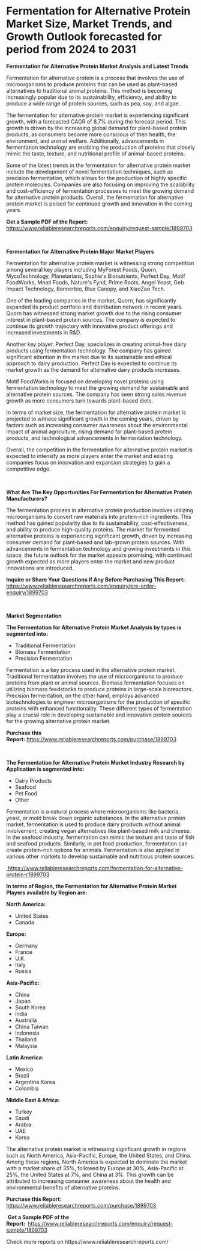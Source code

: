 <p><h1>Fermentation for Alternative Protein Market Size, Market Trends, and Growth Outlook forecasted for period from 2024 to 2031</h1></p><p><strong>Fermentation for Alternative Protein Market Analysis and Latest Trends</strong></p>
<p><p>Fermentation for alternative protein is a process that involves the use of microorganisms to produce proteins that can be used as plant-based alternatives to traditional animal proteins. This method is becoming increasingly popular due to its sustainability, efficiency, and ability to produce a wide range of protein sources, such as pea, soy, and algae.</p><p>The fermentation for alternative protein market is experiencing significant growth, with a forecasted CAGR of 8.7% during the forecast period. This growth is driven by the increasing global demand for plant-based protein products, as consumers become more conscious of their health, the environment, and animal welfare. Additionally, advancements in fermentation technology are enabling the production of proteins that closely mimic the taste, texture, and nutritional profile of animal-based proteins.</p><p>Some of the latest trends in the fermentation for alternative protein market include the development of novel fermentation techniques, such as precision fermentation, which allows for the production of highly specific protein molecules. Companies are also focusing on improving the scalability and cost-efficiency of fermentation processes to meet the growing demand for alternative protein products. Overall, the fermentation for alternative protein market is poised for continued growth and innovation in the coming years.</p></p>
<p><strong>Get a Sample PDF of the Report:&nbsp;</strong> <a href="https://www.reliableresearchreports.com/enquiry/request-sample/1899703">https://www.reliableresearchreports.com/enquiry/request-sample/1899703</a></p>
<p>&nbsp;</p>
<p><strong>Fermentation for Alternative Protein Major Market Players</strong></p>
<p><p>Fermentation for alternative protein market is witnessing strong competition among several key players including MyForest Foods, Quorn, MycoTechnology, Planetarians, Sophie's Bionutrients, Perfect Day, Motif FoodWorks, Meati Foods, Nature's Fynd, Prime Roots, Angel Yeast, Geb Impact Technology, Bannerbio, Blue Canopy, and XiaoZao Tech.</p><p>One of the leading companies in the market, Quorn, has significantly expanded its product portfolio and distribution network in recent years. Quorn has witnessed strong market growth due to the rising consumer interest in plant-based protein sources. The company is expected to continue its growth trajectory with innovative product offerings and increased investments in R&D.</p><p>Another key player, Perfect Day, specializes in creating animal-free dairy products using fermentation technology. The company has gained significant attention in the market due to its sustainable and ethical approach to dairy production. Perfect Day is expected to continue its market growth as the demand for alternative dairy products increases.</p><p>Motif FoodWorks is focused on developing novel proteins using fermentation technology to meet the growing demand for sustainable and alternative protein sources. The company has seen strong sales revenue growth as more consumers turn towards plant-based diets.</p><p>In terms of market size, the fermentation for alternative protein market is projected to witness significant growth in the coming years, driven by factors such as increasing consumer awareness about the environmental impact of animal agriculture, rising demand for plant-based protein products, and technological advancements in fermentation technology.</p><p>Overall, the competition in the fermentation for alternative protein market is expected to intensify as more players enter the market and existing companies focus on innovation and expansion strategies to gain a competitive edge.</p></p>
<p>&nbsp;</p>
<p><strong>What Are The Key Opportunities For Fermentation for Alternative Protein Manufacturers?</strong></p>
<p><p>The fermentation process in alternative protein production involves utilizing microorganisms to convert raw materials into protein-rich ingredients. This method has gained popularity due to its sustainability, cost-effectiveness, and ability to produce high-quality proteins. The market for fermented alternative proteins is experiencing significant growth, driven by increasing consumer demand for plant-based and lab-grown protein sources. With advancements in fermentation technology and growing investments in this space, the future outlook for the market appears promising, with continued growth expected as more players enter the market and new product innovations are introduced.</p></p>
<p><strong>Inquire or Share Your Questions If Any Before Purchasing This Report:</strong> <a href="https://www.reliableresearchreports.com/enquiry/pre-order-enquiry/1899703">https://www.reliableresearchreports.com/enquiry/pre-order-enquiry/1899703</a></p>
<p>&nbsp;</p>
<p><strong>Market Segmentation</strong></p>
<p><strong>The Fermentation for Alternative Protein Market Analysis by types is segmented into:</strong></p>
<p><ul><li>Traditional Fermentation</li><li>Biomass Fermentation</li><li>Precision Fermentation</li></ul></p>
<p><p>Fermentation is a key process used in the alternative protein market. Traditional fermentation involves the use of microorganisms to produce proteins from plant or animal sources. Biomass fermentation focuses on utilizing biomass feedstocks to produce proteins in large-scale bioreactors. Precision fermentation, on the other hand, employs advanced biotechnologies to engineer microorganisms for the production of specific proteins with enhanced functionality. These different types of fermentation play a crucial role in developing sustainable and innovative protein sources for the growing alternative protein market.</p></p>
<p><strong>Purchase this Report:&nbsp;</strong><a href="https://www.reliableresearchreports.com/purchase/1899703">https://www.reliableresearchreports.com/purchase/1899703</a></p>
<p>&nbsp;</p>
<p><strong>The Fermentation for Alternative Protein Market Industry Research by Application is segmented into:</strong></p>
<p><ul><li>Dairy Products</li><li>Seafood</li><li>Pet Food</li><li>Other</li></ul></p>
<p><p>Fermentation is a natural process where microorganisms like bacteria, yeast, or mold break down organic substances. In the alternative protein market, fermentation is used to produce dairy products without animal involvement, creating vegan alternatives like plant-based milk and cheese. In the seafood industry, fermentation can mimic the texture and taste of fish and seafood products. Similarly, in pet food production, fermentation can create protein-rich options for animals. Fermentation is also applied in various other markets to develop sustainable and nutritious protein sources.</p></p>
<p><a href="https://www.reliableresearchreports.com/fermentation-for-alternative-protein-r1899703">&nbsp;https://www.reliableresearchreports.com/fermentation-for-alternative-protein-r1899703</a></p>
<p><strong>In terms of Region, the Fermentation for Alternative Protein Market Players available by Region are:</strong></p>
<p>
    <p> <strong> North America: </strong>
        <ul>
            <li>United States</li>
            <li>Canada</li>
        </ul>
        </p> 
    <p> <strong> Europe: </strong>
        <ul>
            <li>Germany</li>
            <li>France</li>
            <li>U.K.</li>
            <li>Italy</li>
            <li>Russia</li>
        </ul>
        </p> 
    <p> <strong> Asia-Pacific: </strong>
        <ul>
            <li>China</li>
            <li>Japan</li>
            <li>South Korea</li>
            <li>India</li>
            <li>Australia</li>
            <li>China Taiwan</li>
            <li>Indonesia</li>
            <li>Thailand</li>
            <li>Malaysia</li>
        </ul>
        </p> 
    <p> <strong> Latin America: </strong>
        <ul>
            <li>Mexico</li>
            <li>Brazil</li>
            <li>Argentina Korea</li>
            <li>Colombia</li>
        </ul>
        </p> 
    <p> <strong> Middle East & Africa: </strong>
        <ul>
            <li>Turkey</li>
            <li>Saudi</li>
            <li>Arabia</li>
            <li>UAE</li>
            <li>Korea</li>
        </ul>
    </p>
    </p>
<p><p>The alternative protein market is witnessing significant growth in regions such as North America, Asia-Pacific, Europe, the United States, and China. Among these regions, North America is expected to dominate the market with a market share of 35%, followed by Europe at 30%, Asia-Pacific at 25%, the United States at 7%, and China at 3%. This growth can be attributed to increasing consumer awareness about the health and environmental benefits of alternative proteins.</p></p>
<p><strong>Purchase this Report: </strong><a href="https://www.reliableresearchreports.com/purchase/1899703">https://www.reliableresearchreports.com/purchase/1899703</a></p>
<p>&nbsp;<strong>Get a Sample PDF of the Report:&nbsp;&nbsp;</strong><a href="https://www.reliableresearchreports.com/enquiry/request-sample/1899703">https://www.reliableresearchreports.com/enquiry/request-sample/1899703</a></p>
<p><strong></strong></p>
<p>Check more reports on https://www.reliableresearchreports.com/</p>